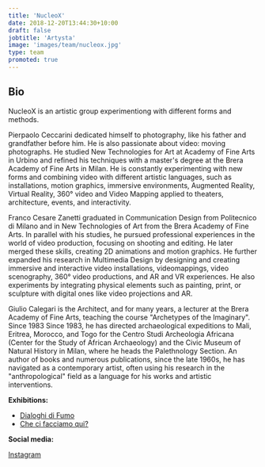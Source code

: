 ```yaml
---
title: 'NucleoX'
date: 2018-12-20T13:44:30+10:00
draft: false
jobtitle: 'Artysta'
image: 'images/team/nucleox.jpg'
type: team
promoted: true
---
```


## Bio

NucleoX is an artistic group experimentiong with different forms and methods.

Pierpaolo Ceccarini dedicated himself to photography, like his father and grandfather before him. He is also passionate about video: moving photographs. He studied New Technologies for Art at Academy of Fine Arts in Urbino and refined his techniques with a master's degree at the Brera Academy of Fine Arts in Milan. He is constantly experimenting with new forms and combining video with different artistic languages, such as installations, motion graphics, immersive environments, Augmented Reality, Virtual Reality, 360° video and Video Mapping applied to theaters, architecture, events, and interactivity.

Franco Cesare Zanetti graduated in Communication Design from Politecnico di Milano and in New Technologies of Art from the Brera Academy of Fine Arts. In parallel with his studies, he pursued professional experiences in the world of video production, focusing on shooting and editing. He later merged these skills, creating 2D animations and motion graphics. He further expanded his research in Multimedia Design by designing and creating immersive and interactive video installations, videomappings, video scenography, 360° video productions, and AR and VR experiences. He also experiments by integrating physical elements such as painting, print, or sculpture with digital ones like video projections and AR.

Giulio Calegari is the Architect, and for many years, a lecturer at the Brera Academy of Fine Arts, teaching the course "Archetypes of the Imaginary". Since 1983 Since 1983, he has directed archaeological expeditions to Mali, Eritrea, Morocco, and Togo for the Centro Studi Archeologia Africana (Center for the Study of African Archaeology) and the Civic Museum of Natural History in Milan, where he heads the Palethnology Section. An author of books and numerous publications, since the late 1960s, he has navigated as a contemporary artist, often using his research in the "anthropological" field as a language for his works and artistic interventions.

**Exhibitions:**

- [Dialoghi di Fumo](/wystawy/dialoghi-di-fumo)
- [Che ci facciamo qui?](/wystawy/che-ci-facciamo-qui)

**Social media:**

[Instagram](https://www.instagram.com/fczanetti/)